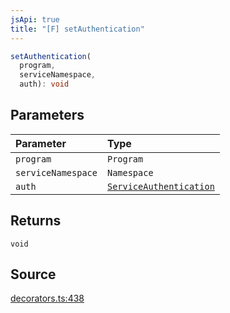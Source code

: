 ```yaml
---
jsApi: true
title: "[F] setAuthentication"
---
```


```ts
setAuthentication(
  program,
  serviceNamespace,
  auth): void
```

## Parameters

| Parameter          | Type                                                          |
| :----------------- | :------------------------------------------------------------ |
| `program`          | `Program`                                                     |
| `serviceNamespace` | `Namespace`                                                   |
| `auth`             | [`ServiceAuthentication`](Interface.ServiceAuthentication.md) |

## Returns

`void`

## Source

[decorators.ts:438](https://github.com/markcowl/cadl/blob/1a6d2b70/packages/http/src/decorators.ts#L438)
